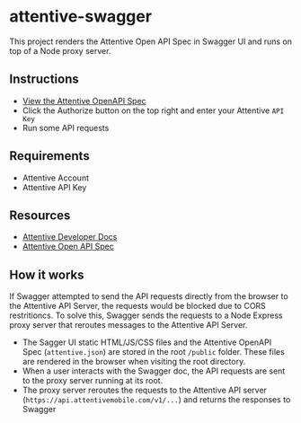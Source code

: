 # attentive-swagger

This project renders the Attentive Open API Spec in Swagger UI and runs on top of a Node proxy server.

## Instructions

- [View the Attentive OpenAPI Spec](https://attentive-api-swagger.herokuapp.com/)
- Click the Authorize button on the top right and enter your Attentive `API Key`
- Run some API requests

## Requirements

- Attentive Account
- Attentive API Key

## Resources

- [Attentive Developer Docs](https://docs.attentivemobile.com/)
- [Attentive Open API Spec](https://docs.attentivemobile.com/openapi/reference/overview/)

## How it works

If Swagger attempted to send the API requests directly from the browser to the Attentive API Server, the requests would be blocked due to CORS restritioncs. To solve this, Swagger sends the requests to a Node Express proxy server that reroutes messages to the Attentive API Server.

- The Sagger UI static HTML/JS/CSS files and the Attentive OpenAPI Spec (`attentive.json`) are stored in the root `/public` folder. These files are rendered in the browser when visiting the root directory.
- When a user interacts with the Swagger doc, the API requests are sent to the proxy server running at its root.
- The proxy server reroutes the requests to the Attentive API server (`https://api.attentivemobile.com/v1/...`) and returns the responses to Swagger
